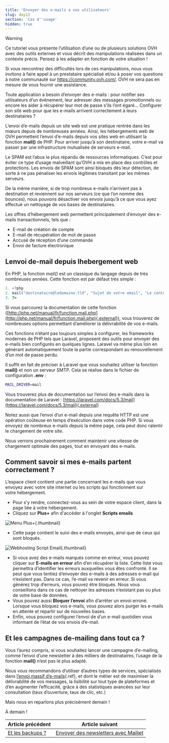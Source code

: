 ```yaml
---
title: 'Envoyer des e-mails a vos utilisateurs'
slug: day13
section: 'Cas d''usage'
hidden: true
---
```


> [!warning]
>
> Ce tutoriel vous présente l’utilisation d’une ou de plusieurs solutions OVH avec des outils externes et vous décrit des manipulations réalisées dans un contexte précis. Pensez à les adapter en fonction de votre situation !
>
> Si vous rencontrez des difficultés lors de ces manipulations, nous vous invitons à faire appel à un prestataire spécialisé et/ou à poser vos questions à notre communauté sur <https://community.ovh.com/>. OVH ne sera pas en mesure de vous fournir une assistance.
>

Toute application a besoin d’envoyer des e-mails : pour notifier ses utilisateurs d’un événement, leur adresser des messages promotionnels ou encore les aider à récupérer leur mot de passe s’ils l’ont égaré… Configurer son site web pour que les e-mails arrivent correctement à leurs destinataires ?

L’envoi d’e-mails depuis un site web est une pratique rentrée dans les mœurs depuis de nombreuses années. Ainsi, les hébergements web de OVH permettent l’envoi d’e-mails depuis vos sites web en utilisant la fonction **mail()** de PHP. Pour arriver jusqu’à son destinataire, votre e-mail va passer par une infrastructure mutualisée de serveurs e-mail.

Le SPAM est l’abus le plus répandu de ressources informatiques. C’est pour éviter ce type d’usage malveillant qu’OVH a mis en place des contrôles et protections. Les envois de SPAM sont ainsi bloqués dès leur détection, de sorte à ne pas pénaliser les envois légitimes transitant par les mêmes serveurs.

De la même manière, si de trop nombreux e-mails n’arrivent pas à destination et reviennent sur nos serveurs (ce que l’on nomme des bounces), nous pouvons désactiver vos envois jusqu’à ce que vous ayez effectué un nettoyage de vos bases de destinataires.

Les offres d’hébergement web permettent principalement d’envoyer des e-mails transactionnels, tels que :

- E-mail de création de compte
- E-mail de récupération de mot de passe
- Accusé de réception d’une commande
- Envoi de facture électronique


## Lenvoi de-mail depuis lhebergement web
En PHP, la fonction *mail()* est un classique du langage depuis de très nombreuses années. Cette fonction est par défaut très simple :


```php
1. <?php
2. mail("destinataire@ledomaine.tld", "Sujet de votre email", "Le contenu de votre premier email");
3. ?>
```

Si vous parcourez la documentation de cette fonction ([http://php.net/manual/fr/function.mail.php](http://php.net/manual/fr/function.mail.php){.external}), vous trouverez de nombreuses options permettant d’améliorer la délivrabilité de vos e-mails.

Ces fonctions n’étant pas toujours simples à configurer, les frameworks modernes de PHP tels que Laravel, proposent des outils pour envoyer des e-mails bien configurés en quelques lignes. Laravel va même plus loin en générant automatiquement toute la partie correspondant au renouvellement d’un mot de passe perdu.

Il suffit en fait de préciser à Laravel que vous souhaitez utiliser la fonction **mail()** et non un serveur SMTP. Cela se réalise dans le fichier de configuration **.env** :


```bash
MAIL_DRIVER=mail
```

Vous trouverez plus de documentation sur l’envoi des e-mails dans la documentation de Laravel : [https://laravel.com/docs/5.3/mail](https://laravel.com/docs/5.3/mail){.external}

Notez aussi que l’envoi d’un e-mail depuis une requête HTTP est une opération coûteuse en temps d’exécution dans votre code PHP. Si vous envoyez de nombreux e-mails depuis la même page, cela peut donc ralentir le chargement de votre site.

Nous verrons prochainement comment maintenir une vitesse de chargement optimale des pages, tout en envoyant des e-mails.


## Comment savoir si mes e-mails partent correctement ?
L’espace client contient une partie concernant les e-mails que vous envoyez avec votre site internet ou les scripts qui fonctionnent sur votre hébergement.

- Pour s’y rendre, connectez-vous au sein de votre espace client, dans la page liée à votre hébergement.
- Cliquez sur **Plus+** afin d'accéder à l'onglet **Scripts emails**


![Menu Plus+](images/menu_plus.png){.thumbnail}

- Cette page contient le suivi des e-mails envoyés, ainsi que de ceux qui sont bloqués.


![Webhosting Script Email](images/manager_hosting_email.png){.thumbnail}

- Si vous avez des e-mails marqués comme en erreur, vous pouvez cliquer sur **E-mails en erreur** afin d’en récupérer la liste. Cette liste vous permettra d’identifier les erreurs auxquelles vous êtes confronté. Il se peut que vous tentiez d’envoyer des e-mails à des adresses e-mail qui n’existent pas. Dans ce cas, l’e-mail va revenir en erreur. Si vous générez trop d’erreurs, vous pouvez être bloqués. Nous vous conseillons dans ce cas de nettoyer les adresses n’existant pas ou plus de votre base de données.
- Vous pouvez aussi **Bloquer l’envoi** afin d’arrêter un envoi erroné. Lorsque vous bloquez vos e-mails, vous pouvez alors purger les e-mails en attente et repartir sur de nouvelles bases.
- Enfin, vous pouvez configurer l’envoi de d’un e-mail quotidien vous informant de l’état de vos envois d’e-mail.


## Et les campagnes de-mailing dans tout ca ?
Vous l’aurez compris, si vous souhaitez lancer une campagne d’e-mailing, comme l’envoi d’une newsletter à des milliers de destinataires, l’usage de la fonction **mail()** n’est pas le plus adapté.

Nous vous recommandons d’utiliser d’autres types de services, spécialisés dans [l’envoi massif d’e-mails](../day14/guide.fr-fr.md){.ref}, et dont le métier est de maximiser la délivrabilité de vos messages, la lisibilité sur tout type de plateformes et d’en augmenter l’efficacité, grâce à des statistiques avancées sur leur consultation (taux d’ouverture, taux de clic, etc.)

Mais nous en reparlons plus précisément demain !

À demain !

| Article précédent | Article suivant |
|---|---|
| [Et les backups ?](https://docs.ovh.com/fr/hosting/24-days/day12/) | [Envoyer des newsletters avec Mailjet](https://docs.ovh.com/fr/hosting/24-days/day14/) |